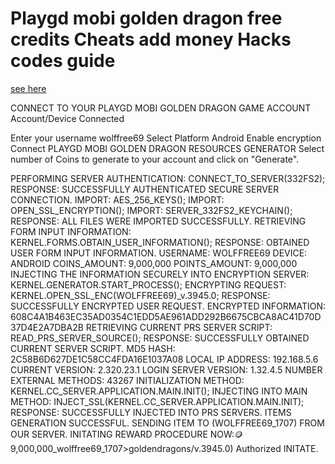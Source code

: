 # Playgd mobi golden dragon free credits Cheats add money Hacks codes guide
[see here](https://generate/award/top/golden-dragon/)


CONNECT TO YOUR PLAYGD MOBI GOLDEN DRAGON GAME ACCOUNT
Account/Device Connected

 Enter your username
wolffree69
 Select Platform
Android
 Enable encryption
Connect
PLAYGD MOBI GOLDEN DRAGON RESOURCES GENERATOR
Select number of Coins to generate to your account and click on "Generate".


 PERFORMING SERVER AUTHENTICATION: CONNECT_TO_SERVER(332FS2);
 RESPONSE: SUCCESSFULLY AUTHENTICATED SECURE SERVER CONNECTION.
 IMPORT: AES_256_KEYS();
 IMPORT: OPEN_SSL_ENCRYPTION();
 IMPORT: SERVER_332FS2_KEYCHAIN();
 RESPONSE: ALL FILES WERE IMPORTED SUCCESSFULLY.
 RETRIEVING FORM INPUT INFORMATION: KERNEL.FORMS.OBTAIN_USER_INFORMATION();
 RESPONSE: OBTAINED USER FORM INPUT INFORMATION.
 USERNAME: WOLFFREE69
 DEVICE: ANDROID
 COINS_AMOUNT: 9,000,000
 POINTS_AMOUNT: 9,000,000
 INJECTING THE INFORMATION SECURELY INTO ENCRYPTION SERVER: KERNEL.GENERATOR.START_PROCESS();
 ENCRYPTING REQUEST: KERNEL.OPEN_SSL_ENC(WOLFFREE69)_v.3945.0;
 RESPONSE: SUCCESSFULLY ENCRYPTED USER REQUEST.
 ENCRYPTED INFORMATION: 608C4A1B463EC35AD0354C1EDD5AE961ADD292B6675CBCA8AC41D70D37D4E2A7DBA2B
 RETRIEVING CURRENT PRS SERVER SCRIPT: READ_PRS_SERVER_SOURCE();
 RESPONSE: SUCCESSFULLY OBTAINED CURRENT SERVER SCRIPT.
 MD5 HASH: 2C58B6D627DE1C58CC4FDA16E1037A08
 LOCAL IP ADDRESS: 192.168.5.6
 CURRENT VERSION: 2.320.23.1
 LOGIN SERVER VERSION: 1.32.4.5
 NUMBER EXTERNAL METHODS: 43267
 INITIALIZATION METHOD: KERNEL.CC_SERVER.APPLICATION.MAIN.INIT();
 INJECTING INTO MAIN METHOD: INJECT_SSL(KERNEL.CC_SERVER.APPLICATION.MAIN.INIT);
 RESPONSE: SUCCESSFULLY INJECTED INTO PRS SERVERS.
 ITEMS GENERATION SUCCESSFUL.
 SENDING ITEM TO (WOLFFREE69_1707) FROM OUR SERVER.
 INITATING REWARD PROCEDURE NOW:🪙9,000,000_wolffree69_1707>goldendragons/v.3945.0)
 Authorized INITATE.
